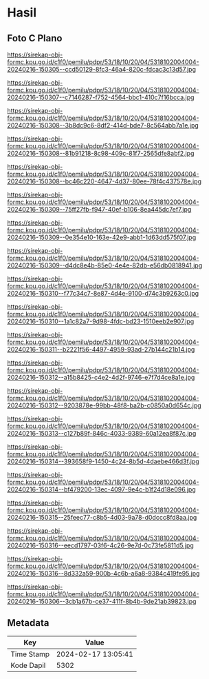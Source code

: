 # Hasil

## Foto C Plano

https://sirekap-obj-formc.kpu.go.id/c1f0/pemilu/pdpr/53/18/10/20/04/5318102004004-20240216-150305--ccd50129-8fc3-46a4-820c-fdcac3c13d57.jpg

https://sirekap-obj-formc.kpu.go.id/c1f0/pemilu/pdpr/53/18/10/20/04/5318102004004-20240216-150307--c7146287-f752-4564-bbc1-410c7f16bcca.jpg

https://sirekap-obj-formc.kpu.go.id/c1f0/pemilu/pdpr/53/18/10/20/04/5318102004004-20240216-150308--3b8dc9c6-8df2-414d-bde7-8c564abb7a1e.jpg

https://sirekap-obj-formc.kpu.go.id/c1f0/pemilu/pdpr/53/18/10/20/04/5318102004004-20240216-150308--81b91218-8c98-409c-81f7-2565dfe8abf2.jpg

https://sirekap-obj-formc.kpu.go.id/c1f0/pemilu/pdpr/53/18/10/20/04/5318102004004-20240216-150308--bc46c220-4647-4d37-80ee-78f4c437578e.jpg

https://sirekap-obj-formc.kpu.go.id/c1f0/pemilu/pdpr/53/18/10/20/04/5318102004004-20240216-150309--75ff27fb-f947-40ef-b106-8ea445dc7ef7.jpg

https://sirekap-obj-formc.kpu.go.id/c1f0/pemilu/pdpr/53/18/10/20/04/5318102004004-20240216-150309--0e354e10-163e-42e9-abb1-1d63dd575f07.jpg

https://sirekap-obj-formc.kpu.go.id/c1f0/pemilu/pdpr/53/18/10/20/04/5318102004004-20240216-150309--d4dc8e4b-85e0-4e4e-82db-e56db0818941.jpg

https://sirekap-obj-formc.kpu.go.id/c1f0/pemilu/pdpr/53/18/10/20/04/5318102004004-20240216-150310--f77c34c7-8e87-4d4e-9100-d74c3b9263c0.jpg

https://sirekap-obj-formc.kpu.go.id/c1f0/pemilu/pdpr/53/18/10/20/04/5318102004004-20240216-150310--1a1c82a7-9d98-4fdc-bd23-1510eeb2e907.jpg

https://sirekap-obj-formc.kpu.go.id/c1f0/pemilu/pdpr/53/18/10/20/04/5318102004004-20240216-150311--b2221f56-4497-4959-93ad-27b144c21b14.jpg

https://sirekap-obj-formc.kpu.go.id/c1f0/pemilu/pdpr/53/18/10/20/04/5318102004004-20240216-150312--a15b8425-c4e2-4d2f-9746-e7f7d4ce8a1e.jpg

https://sirekap-obj-formc.kpu.go.id/c1f0/pemilu/pdpr/53/18/10/20/04/5318102004004-20240216-150312--9203878e-99bb-48f8-ba2b-c0850a0d654c.jpg

https://sirekap-obj-formc.kpu.go.id/c1f0/pemilu/pdpr/53/18/10/20/04/5318102004004-20240216-150313--c127b89f-846c-4033-9389-60a12ea8f87c.jpg

https://sirekap-obj-formc.kpu.go.id/c1f0/pemilu/pdpr/53/18/10/20/04/5318102004004-20240216-150314--393658f9-1450-4c24-8b5d-4daebe466d3f.jpg

https://sirekap-obj-formc.kpu.go.id/c1f0/pemilu/pdpr/53/18/10/20/04/5318102004004-20240216-150314--bf479200-13ec-4097-9e4c-b1f24d18e096.jpg

https://sirekap-obj-formc.kpu.go.id/c1f0/pemilu/pdpr/53/18/10/20/04/5318102004004-20240216-150315--25feec77-c8b5-4d03-9a78-d0dccc8fd8aa.jpg

https://sirekap-obj-formc.kpu.go.id/c1f0/pemilu/pdpr/53/18/10/20/04/5318102004004-20240216-150316--eecd1797-03f6-4c26-9e7d-0c73fe5811d5.jpg

https://sirekap-obj-formc.kpu.go.id/c1f0/pemilu/pdpr/53/18/10/20/04/5318102004004-20240216-150316--8d332a59-900b-4c6b-a6a8-9384c419fe95.jpg

https://sirekap-obj-formc.kpu.go.id/c1f0/pemilu/pdpr/53/18/10/20/04/5318102004004-20240216-150306--3cb1a67b-ce37-411f-8b4b-9de21ab39823.jpg


## Metadata

| Key        | Value               |
| ---------- | ------------------- |
| Time Stamp | 2024-02-17 13:05:41 |
| Kode Dapil | 5302                |



